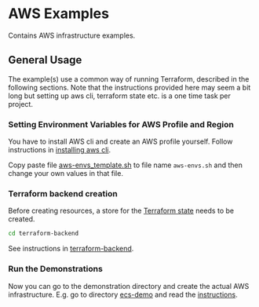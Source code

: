 # AWS Examples

Contains AWS infrastructure examples.

## General Usage

The example(s) use a common way of running Terraform, described in the following sections. Note that the instructions provided here may seem a bit long but setting up aws cli, terraform state etc. is a one time task per project.

### Setting Environment Variables for AWS Profile and Region

You have to install AWS cli and create an AWS profile yourself. Follow instructions in [installing aws cli](README-installing-aws-cli.md]).

Copy paste file [aws-envs_template.sh](tools/aws-envs_template.sh) to file name `aws-envs.sh` and then change your own values in that file. 

### Terraform backend creation

Before creating resources, a store for the [Terraform state](https://www.terraform.io/docs/backends/index.html) needs to be created.

```bash
cd terraform-backend
```

See instructions in [terraform-backend](./terraform-backend/README.md).

### Run the Demonstrations

Now you can go to the demonstration directory and create the actual AWS infrastructure. E.g. go to directory [ecs-demo](ecs-demo) and read the [instructions](ecs-demo/README.md).

